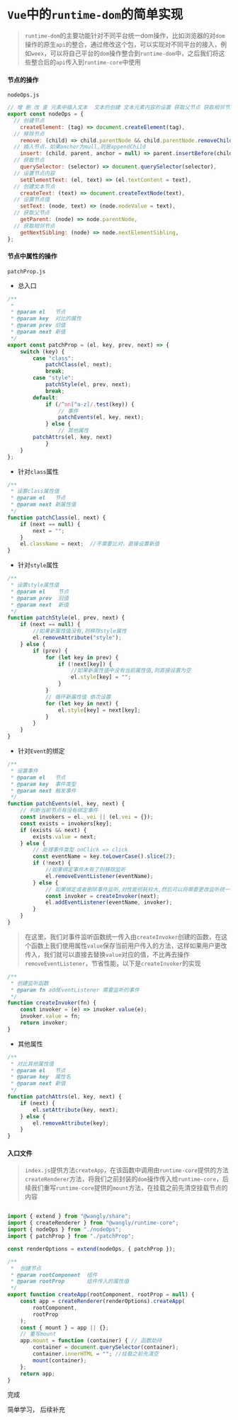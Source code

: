 # `Vue`中的`runtime-dom`的简单实现

> `runtime-dom`的主要功能针对不同平台统一dom操作，比如浏览器的对`dom`操作的原生`api`的整合，通过修改这个包，可以实现对不同平台的接入，例如`weex`，可以将自己平台的`dom`操作整合到`runtime-dom`中，之后我们将这些整合后的`api`传入到`runtime-core`中使用

#### 节点的操作

`nodeOps.js`

```js
// 增 删 改 查 元素中插入文本  文本的创建 文本元素内容的设置 获取父节点 获取相邻节点
export const nodeOps = {
  // 创建节点
	createElement: (tag) => document.createElement(tag), 
  // 移除节点
	remove: (child) => child.parentNode && child.parentNode.removeChild(child),
  // 插入节点，如果anchor为null,则是appendChild
	insert: (child, parent, anchor = null) => parent.insertBefore(child, anchor),
  // 获取节点
	querySelector: (selector) => document.querySelector(selector),
  // 设置节点内容
	setElementText: (el, text) => (el.textContent = text),
  // 创建文本节点
	createText: (text) => document.createTextNode(text),
  // 设置节点值
	setText: (node, text) => (node.nodeValue = text),
  // 获取父节点
	getParent: (node) => node.parentNode,
  // 获取相邻节点
	getNextSibling: (node) => node.nextElementSibling,
};

```

#### 节点中属性的操作

`patchProp.js`

* 总入口

```js
/**
 *
 * @param el   节点
 * @param key  对比的属性
 * @param prev 旧值
 * @param next 新值
 */
export const patchProp = (el, key, prev, next) => {
	switch (key) {
		case "class":
			patchClass(el, next);
			break;
		case "style":
			patchStyle(el, prev, next);
			break;
		default:
			if (/^on[^a-z]/.test(key)) {
				// 事件
				patchEvents(el, key, next);
			} else {
				// 其他属性
        patchAttrs(el, key, next)
			}
	}
};

```

* 针对`class`属性

```js
/**
 * 设置class属性值
 * @param el   节点
 * @param next 新属性值
 */
function patchClass(el, next) {
	if (next == null) {
		next = "";
	}
	el.className = next;  //不需要比对，直接设置新值
}
```

* 针对`style`属性

```js
/**
 * 设置style属性值
 * @param el    节点
 * @param prev  旧值
 * @param next  新值
 */
function patchStyle(el, prev, next) {
	if (next == null) {
		//如果新属性值没有,则移除style属性
		el.removeAttribute("style");
	} else {
		if (prev) {
			for (let key in prev) {
				if (!next[key]) {
					//如果新属性值中没有当前属性值,则直接设置为空
					el.style[key] = "";
				}
			}
			// 循环新属性值 依次设置
			for (let key in next) {
				el.style[key] = next[key];
			}
		}
	}
}
```

* 针对`Event`的绑定

```js
/**
 * 设置事件
 * @param el   节点
 * @param key  事件类型
 * @param next 触发事件
 */
function patchEvents(el, key, next) {
	// 判断当前节点有没有绑定事件
	const invokers = el._vei || (el.vei = {});
	const exists = invokers[key];
	if (exists && next) {
		exists.value = next;
	} else {
		// 处理事件类型 onClick => click
		const eventName = key.toLowerCase().slice(2);
		if (!next) {
			//如果绑定事件木有了则移除监听
			el.removeEventListener(eventName);
		} else {
			// 如果绑定或者删除事件监听,对性能损耗较大,然后可以将需要更改监听统一使用invoker,在invoker中的value属性中保存需要监听的方法,之后改变就改变value的值
			const invoker = createInvoker(next);
			el.addEventListener(eventName, invoker);
		}
	}
}
```

> 在这里，我们对事件监听函数统一传入由`createInvoker`创建的函数，在这个函数上我们使用属性`value`保存当前用户传入的方法，这样如果用户更改传入，我们就可以直接去替换`value`对应的值，不比再去操作`removeEventListener`，节省性能，以下是`createInvoker`的实现

```js
/**
 * 创建监听函数
 * @param fn addEventListener 需要监听的事件
 */
function createInvoker(fn) {
	const invoker = (e) => invoker.value(e);
	invoker.value = fn;
	return invoker;
}
```

* 其他属性

```js
/**
 * 对比其他属性值
 * @param el   节点
 * @param key  属性名
 * @param next 新值
 */
function patchAttrs(el, key, next) {
	if (next) {
		el.setAttribute(key, next);
	} else {
		el.removeAttribute(key);
	}
}
```

#### 入口文件

> `index.js`提供方法`createApp`，在该函数中调用由`runtime-core`提供的方法`createRenderer`方法，将我们之前封装的`dom`操作传入给`runtime-core`，后续我们重写`runtime-core`提供的`mount`方法，在挂载之前先清空挂载节点的内容

```js

import { extend } from "@wangly/share";
import { createRenderer } from "@wangly/runtime-core";
import { nodeOps } from "./nodeOps";
import { patchProp } from "./patchProp";

const renderOptions = extend(nodeOps, { patchProp });

/**
 *  创建节点
 * @param rootComponent  组件
 * @param rootProp       组件传入的属性值
 */
export function createApp(rootComponent, rootProp = null) {
	const app = createRenderer(renderOptions).createApp(
		rootComponent,
		rootProp
	);
	const { mount } = app || {};
	// 重写mount
	app.mount = function (container) { // 函数劫持
		container = document.querySelector(container);
		container.innerHTML = ""; //挂载之前先清空
		mount(container);
	};
	return app;
}
```

完成

简单学习， 后续补充